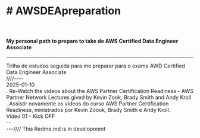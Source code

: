 <h1>
# AWSDEApreparation
</h1>
<br>
<h4>
My personal path to prepare to take de AWS Certified Data Engineer Associate<br>
</h4>
<hr>
Trilha de estudos seguida para me preparar para o exame AWD Certified Data Engineer Associate<br>
////----<br>
2025-01-10<br>
. Re-Watch the videos about the AWS Partner Certification Readiness - AWS Partner Network Lectures gived by Kevin Zook, Brady Smith and Andy Kroll<br>
. Assistir novamente os videos do curso AWS Partner Certification Readiness, ministrados por Kevin Zoook, Brady Smith e Andy Kroll.<br>
Video 01 - Kick OFF<br>
--<br>
---////
This Redme.md is in development
